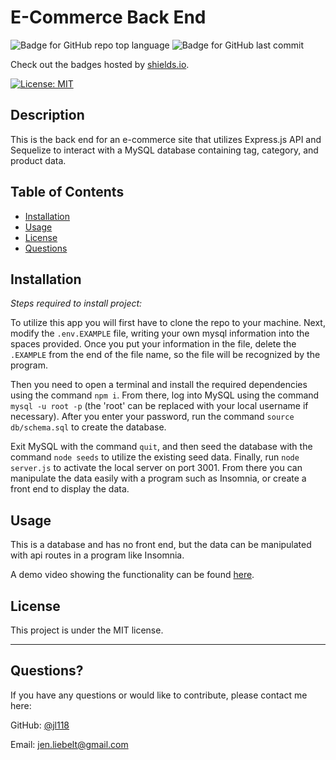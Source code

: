 # E-Commerce Back End
  ![Badge for GitHub repo top language](https://img.shields.io/github/languages/top/jl118/e-commerce-back-end?style=flat&logo=appveyor) ![Badge for GitHub last commit](https://img.shields.io/github/last-commit/jl118/e-commerce-back-end?style=flat&logo=appveyor)
  
  Check out the badges hosted by [shields.io](https://shields.io/).

  [![License: MIT](https://img.shields.io/badge/License-MIT-yellow.svg)](https://opensource.org/licenses/MIT)
  
  
  ## Description 
  
  This is the back end for an e-commerce site that utilizes Express.js API and Sequelize to interact with a MySQL database containing tag, category, and product data.
  ## Table of Contents
  * [Installation](#installation)
  * [Usage](#usage)
  * [License](#license)
  * [Questions](#questions)
  
  ## Installation
  
  *Steps required to install project:*
  
  To utilize this app you will first have to clone the repo to your machine. Next, modify the `.env.EXAMPLE` file, writing your own mysql information into the spaces provided. Once you put your information in the file, delete the `.EXAMPLE` from the end of the file name, so the file will be recognized by the program. 
  
  Then you need to open a terminal and install the required dependencies using the command `npm i`. From there, log into MySQL using the command `mysql -u root -p` (the 'root' can be replaced with your local username if necessary). After you enter your password, run the command `source db/schema.sql` to create the database. 
  
  Exit MySQL with the command `quit`, and then seed the database with the command `node seeds` to utilize the existing seed data. Finally, run `node server.js` to activate the local server on port 3001. From there you can manipulate the data easily with a program such as Insomnia, or create a front end to display the data.
  
  ## Usage 
  
  This is a database and has no front end, but the data can be manipulated with api routes in a program like Insomnia. 

  A demo video showing the functionality can be found [here](https://drive.google.com/file/d/17J0vLKpvuN4v3VQDPINF53jPSKCrkahH/view).
    
  ## License
 
  This project is under the MIT license.
  
  ---
  
  ## Questions?
  
  If you have any questions or would like to contribute, please contact me here:
 
  GitHub: [@jl118](https://api.github.com/users/jl118)
  
  Email: jen.liebelt@gmail.com
  
